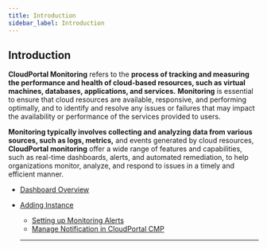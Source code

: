 ```yaml
---
title: Introduction
sidebar_label: Introduction
---
```


## Introduction

**CloudPortal Monitoring** refers to the **process of tracking and measuring the performance and health of cloud-based resources, such as virtual machines, databases, applications, and services.** **Monitoring** is essential to ensure that cloud resources are available, responsive, and performing optimally, and to identify and resolve any issues or failures that may impact the availability or performance of the services provided to users.

**Monitoring typically involves collecting and analyzing data from various sources, such as logs, metrics,** and events generated by cloud resources, **CloudPortal monitoring** offer a wide range of features and capabilities, such as real-time dashboards, alerts, and automated remediation, to help organizations monitor, analyze, and respond to issues in a timely and efficient manner.


- [Dashboard Overview](./Dashboard-Overview#dashboard-overview-in-CloudPortal-cmp)
- [Adding Instance](./Adding-Instance#install-monitoring-agent-to-an-instance)
  - [Setting up Monitoring Alerts](./Adding-Instance#setting-up-monitoring-alerts-in-CloudPortal-cmp)
  - [Manage Notification in CloudPortal CMP](./Adding-Instance#manage-notification-in-CloudPortal-cmp)

  -----------------------------------------------------





